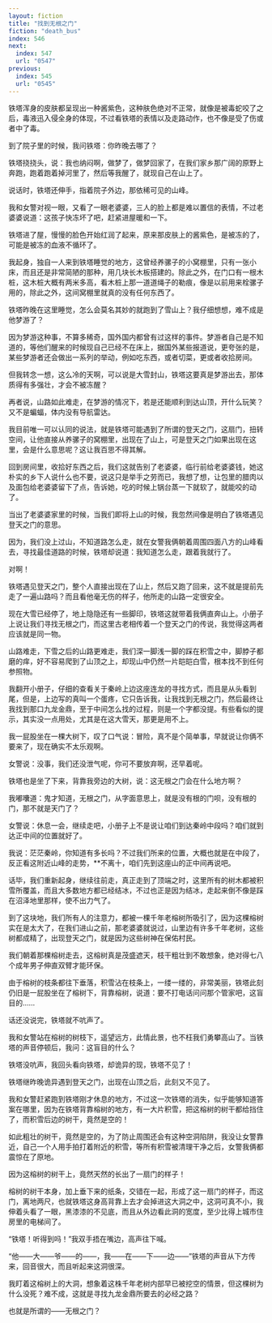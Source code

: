 ```yaml
---
layout: fiction
title: "找到无根之门"
fiction: "death_bus"
index: 546
next:
  index: 547
  url: "0547"
previous:
  index: 545
  url: "0545"
---
```

铁塔浑身的皮肤都呈现出一种酱紫色，这种肤色绝对不正常，就像是被毒蛇咬了之后，毒液迅入侵全身的体现，不过看铁塔的表情以及走路动作，也不像是受了伤或者中了毒。

到了院子里的时候，我问铁塔：你昨晚去哪了？

铁塔挠挠头，说：我也纳闷啊，做梦了，做梦回家了，在我们家乡那广阔的原野上奔跑，跑着跑着掉河里了，然后等我醒了，就现自己在山上了。

说话时，铁塔还伸手，指着院子外边，那依稀可见的山峰。

我和女警对视一眼，又看了一眼老婆婆，三人的脸上都是难以置信的表情，不过老婆婆说道：这孩子快冻坏了吧，赶紧进屋暖和一下。

铁塔进了屋，慢慢的脸色开始红润了起来，原来那皮肤上的酱紫色，是被冻的了，可能是被冻的血液不循环了。

我起身，独自一人来到铁塔睡觉的地方，这曾经养骡子的小窝棚里，只有一张小床，而且还是非常简陋的那种，用几块长木板搭建的。除此之外，在门口有一根木桩，这木桩大概有两米多高，看木桩上那一道道绳子的勒痕，像是以前用来栓骡子用的，除此之外，这间窝棚里就真的没有任何东西了。

铁塔昨晚在这里睡觉，怎么会莫名其妙的就跑到了雪山上？我仔细想想，难不成是他梦游了？

因为梦游这种事，不算多稀奇，国外国内都曾有过这样的事件。梦游者自己是不知道的，等他们醒来的时候现自己已经不在床上，据国外某些报道说，更夸张的是，某些梦游者还会做出一系列的举动，例如吃东西，或者切菜，更或者收拾房间。

但我转念一想，这么冷的天啊，可以说是大雪封山，铁塔这要真是梦游出去，那体质得有多强壮，才会不被冻醒？

再者说，山路如此难走，在梦游的情况下，若是还能顺利到达山顶，开什么玩笑？又不是蝙蝠，体内没有导航雷达。

我目前唯一可以认同的说法，就是铁塔可能遇到了所谓的登天之门，这扇门，扭转空间，让他直接从养骡子的窝棚里，出现在了山上，可是登天之门如果出现在这里，会是什么意思呢？这让我百思不得其解。

回到房间里，收拾好东西之后，我们这就告别了老婆婆，临行前给老婆婆钱，她这朴实的乡下人说什么也不要，说这只是举手之劳而已，我想了想，让包里的腊肉以及面包给老婆婆留下了点，告诉她，吃的时候上锅台蒸一下就软了，就能咬的动了。

当出了老婆婆家里的时候，当我们即将上山的时候，我忽然间像是明白了铁塔遇见登天之门的意思。

因为，我们没上过山，不知道路怎么走，就在女警我俩朝着周围四面八方的山峰看去，寻找最佳道路的时候，铁塔却说道：我知道怎么走，跟着我就行了。

对啊！

铁塔遇见登天之门，整个人直接出现在了山上，然后又跑了回来，这不就是提前先走了一遍山路吗？而且看他毫无伤的样子，他所走的山路一定很安全。

现在大雪已经停了，地上隐隐还有一些脚印，铁塔这就带着我俩直奔山上。小册子上说让我们寻找无根之门，而这里古老相传着一个登天之门的传说，我觉得这两者应该就是同一物。

山路难走，下雪之后的山路更难走，我们深一脚浅一脚的踩在积雪之中，脚脖子都磨的痒，好不容易爬到了山顶之上，却现山中仍然一片皑皑白雪，根本找不到任何参照物。

我翻开小册子，仔细的查看关于秦岭上边这座连龙的寻找方式，而且是从头看到尾，但是，上边写的真叫一个蛋疼，它只告诉我，让我找到无根之门，然后最终让我找到那口九龙金鼎，至于中间怎么找的过程，则是一个字都没提。有些看似的提示，其实没一点用处，尤其是在这大雪天，那更是用不上。

我一屁股坐在一棵大树下，叹了口气说：冒险，真不是个简单事，早就说让你俩不要来了，现在确实不太乐观啊。

女警说：没事，我们还没泄气呢，你可不要放弃啊，还早着呢。

铁塔也是坐了下来，背靠我旁边的大树，说：这无根之门会在什么地方啊？

我嘟囔道：鬼才知道，无根之门，从字面意思上，就是没有根的门呗，没有根的门，那不就是天门了？

女警说：休息一会，继续走吧，小册子上不是说让咱们到达秦岭中段吗？咱们就到达正中间的位置就好了。

我说：茫茫秦岭，你知道有多长吗？不过我们所来的位置，大概也就是在中段了，反正看这附近山峰的走势，**不离十，咱们先到这座山的正中间再说吧。

话毕，我们重新起身，继续往前走，真正走到了顶端之时，这里所有的树木都被积雪所覆盖，而且大多数地方都已经结冰，不过也正是因为结冰，走起来倒不像是踩在沼泽地里那样，使不出力气了。

到了这块地，我们所有人的注意力，都被一棵千年老榕树所吸引了，因为这棵榕树实在是太大了，在我们进山之前，那老婆婆就说过，山里边有许多千年老树，这些树都成精了，出现登天之门，就是因为这些树神在保佑村民。

我们朝着那棵榕树走去，这榕树真是茂盛遮天，枝干粗壮到不敢想象，绝对得七八个成年男子伸直双臂才能环保。

由于榕树的枝条都往下垂落，积雪沾在枝条上，一缕一缕的，非常美丽，铁塔此刻仍旧是一屁股坐在了榕树下，背靠榕树，说道：要不打电话问问那个管家吧，这盲目的……

话还没说完，铁塔就不吭声了。

我和女警站在榕树的树枝下，遥望远方，此情此景，也不枉我们勇攀高山了。当铁塔的声音停顿后，我问：这盲目的什么？

铁塔没吭声，我回头看向铁塔，却诡异的现，铁塔不见了！

铁塔继昨晚诡异遇到登天之门，出现在山顶之后，此刻又不见了。

我和女警赶紧跑到铁塔刚才休息的地方，不过这一次铁塔的消失，似乎能够知道答案在哪里，因为在铁塔背靠榕树的地方，有一大片积雪，把这榕树的树干都给挡住了，而积雪后边的树干，竟然是空的！

如此粗壮的树干，竟然是空的，为了防止周围还会有这种空洞陷阱，我没让女警靠近，自己一个人用手拍打着附近的积雪，等所有积雪被清理干净之后，女警我俩都震惊在了原地。

因为这榕树的树干上，竟然天然的长出了一扇门的样子！

榕树的树干本身，加上垂下来的纸条，交错在一起，形成了这一扇门的样子，而这门，离地两尺，也就铁塔这身高背靠上去才会掉进这大洞之中，这洞可真不小，我伸着头看了一眼，黑漆漆的不见底，而且从外边看此洞的宽度，至少比得上城市住房里的电梯间了。

“铁塔！听得到吗！”我双手捂在嘴边，高声往下喊。

“他――大――爷――的――，我――在――下――边――”铁塔的声音从下方传来，回音很大，而且听起来这洞很深。

我盯着这榕树上的大洞，想象着这株千年老树内部早已被挖空的情景，但这棵树为什么没死？难不成，这就是寻找九龙金鼎所要去的必经之路？

也就是所谓的――无根之门？